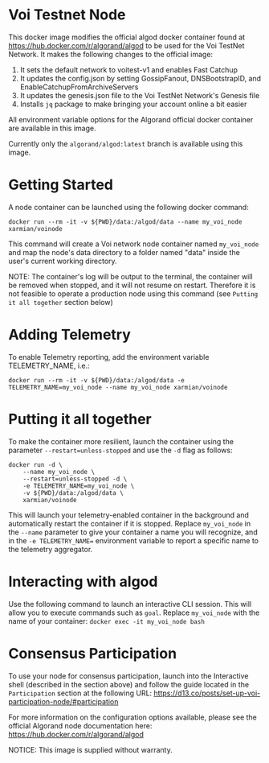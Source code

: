 # Voi Testnet Node #

This docker image modifies the official algod docker container found at https://hub.docker.com/r/algorand/algod to be used for the Voi TestNet Network. It makes the following changes to the official image:

1. It sets the default network to voitest-v1 and enables Fast Catchup
2. It updates the config.json by setting GossipFanout, DNSBootstrapID, and EnableCatchupFromArchiveServers
3. It updates the genesis.json file to the Voi TestNet Network's Genesis file
4. Installs `jq` package to make bringing your account online a bit easier

All environment variable options for the Algorand official docker container are available in this image.

Currently only the `algorand/algod:latest` branch is available using this image.

# Getting Started #

A node container can be launched using the following docker command:

```docker run --rm -it -v ${PWD}/data:/algod/data --name my_voi_node xarmian/voinode```

This command will create a Voi network node container named `my_voi_node` and map the node's data directory to a folder named "data" inside the user's current working directory.

NOTE: The container's log will be output to the terminal, the container will be removed when stopped, and it will not resume on restart. Therefore it is not feasible to operate a production node using this command (see `Putting it all together` section below)

# Adding Telemetry #

To enable Telemetry reporting, add the environment variable TELEMETRY_NAME, i.e.:

```docker run --rm -it -v ${PWD}/data:/algod/data -e TELEMETRY_NAME=my_voi_node --name my_voi_node xarmian/voinode```

# Putting it all together #

To make the container more resilient, launch the container using the parameter `--restart=unless-stopped` and use the `-d` flag as follows:
```
docker run -d \
    --name my_voi_node \
    --restart=unless-stopped -d \
    -e TELEMETRY_NAME=my_voi_node \
    -v ${PWD}/data:/algod/data \
    xarmian/voinode
```
This will launch your telemetry-enabled container in the background and automatically restart the container if it is stopped. Replace `my_voi_node` in the `--name` parameter to give your container a name you will recognize, and in the `-e TELEMETRY_NAME=` environment variable to report a specific name to the telemetry aggregator.

# Interacting with algod #
Use the following command to launch an interactive CLI session. This will allow you to execute commands such as `goal`. Replace `my_voi_node` with the name of your container:
```docker exec -it my_voi_node bash```

# Consensus Participation #
To use your node for consensus participation, launch into the Interactive shell (described in the section above) and follow the guide located in the `Participation` section at the following URL: https://d13.co/posts/set-up-voi-participation-node/#participation

For more information on the configuration options available, please see the official Algorand node documentation here: https://hub.docker.com/r/algorand/algod

NOTICE: This image is supplied without warranty.
